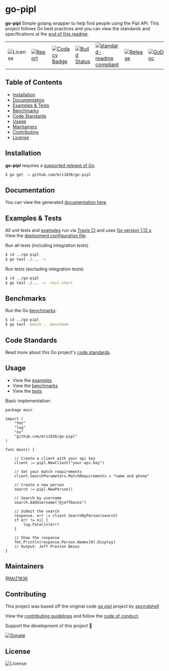 # go-pipl
**go-pipl** Simple golang wrapper to help find people using the Pipl API.  This project follows Go best practices and you can view the standards and specifications at the [end of this readme](https://github.com/mrz1836/go-pipl#adheres-to-effective-go-standards).

| | | | | | | |
|-|-|-|-|-|-|-|
| ![License](https://img.shields.io/github/license/mrz1836/go-pipl.svg?style=flat&p=1) | [![Report](https://goreportcard.com/badge/github.com/mrz1836/go-pipl?style=flat&p=1)](https://goreportcard.com/report/github.com/mrz1836/go-pipl)  | [![Codacy Badge](https://api.codacy.com/project/badge/Grade/01708ca3079e4933bafb3b39fe2aaa9d)](https://www.codacy.com/app/mrz1818/go-pipl?utm_source=github.com&amp;utm_medium=referral&amp;utm_content=mrz1836/go-pipl&amp;utm_campaign=Badge_Grade) |  [![Build Status](https://travis-ci.com/mrz1836/go-pipl.svg?branch=master)](https://travis-ci.com/mrz1836/go-pipl)   |  [![standard-readme compliant](https://img.shields.io/badge/standard--readme-OK-green.svg?style=flat)](https://github.com/RichardLitt/standard-readme) | [![Release](https://img.shields.io/github/release-pre/mrz1836/go-pipl.svg?style=flat)](https://github.com/mrz1836/go-pipl/releases) | [![GoDoc](https://godoc.org/github.com/mrz1836/go-pipl?status.svg&style=flat)](https://godoc.org/github.com/mrz1836/go-pipl) |

## Table of Contents
- [Installation](https://github.com/mrz1836/go-pipl#installation)
- [Documentation](https://github.com/mrz1836/go-pipl#documentation)
- [Examples & Tests](https://github.com/mrz1836/go-pipl#examples--tests)
- [Benchmarks](https://github.com/mrz1836/go-pipl#benchmarks)
- [Code Standards](https://github.com/mrz1836/go-pipl#code-standards)
- [Usage](https://github.com/mrz1836/go-pipl#usage)
- [Maintainers](https://github.com/mrz1836/go-pipl#maintainers)
- [Contributing](https://github.com/mrz1836/go-pipl#contributing)
- [License](https://github.com/mrz1836/go-pipl#license)

## Installation

**go-pipl** requires a [supported release of Go](https://golang.org/doc/devel/release.html#policy).
```bash
$ go get -u github.com/mrz1836/go-pipl
```

## Documentation
You can view the generated [documentation here](https://godoc.org/github.com/mrz1836/go-pipl).

## Examples & Tests
All unit tests and [examples](pipl_test.go) run via [Travis CI](https://travis-ci.com/mrz1836/go-pipl) and uses [Go version 1.12.x](https://golang.org/doc/go1.12). View the [deployment configuration file](.travis.yml).

Run all tests (including integration tests)
```bash
$ cd ../go-pipl
$ go test ./... -v
```

Run tests (excluding integration tests)
```bash
$ cd ../go-pipl
$ go test ./... -v -test.short
```

## Benchmarks
Run the Go [benchmarks](https://github.com/mrz1836/go-pipl/blob/master/pipl_test.go):
```bash
$ cd ../go-pipl
$ go test -bench . -benchmem
```

## Code Standards
Read more about this Go project's [code standards](https://github.com/mrz1836/go-pipl/blob/master/CODE_STANDARDS.md).

## Usage
- View the [examples](https://github.com/mrz1836/go-pipl/blob/master/pipl_test.go)
- View the [benchmarks](https://github.com/mrz1836/go-pipl/blob/master/pipl_test.go)
- View the [tests](https://github.com/mrz1836/go-pipl/blob/master/pipl_test.go)

Basic implementation:
```golang
package main

import (
	"fmt"
	"log"
	"os"
	"github.com/mrz1836/go-pipl"
)

func main() {

    // Create a client with your api key
    client := pipl.NewClient("your-api-key")

    // Set your match requirements
    client.SearchParameters.MatchRequirements = "name and phone"

    // Create a new person
    search := pipl.NewPerson()

    // Search by username
    search.AddUsername("@jeffbezos")

    // Submit the search
    response, err := client.SearchByPerson(search)
    if err != nil {
        log.Fatalln(err)
    }

    // Show the response
    fmt.Println(response.Person.Names[0].Display)
    // Output: Jeff Preston Bezos
}
```

## Maintainers

[@MrZ1836](https://github.com/mrz1836)

## Contributing

This project was based off the original code [go pipl](https://github.com/xpcmdshell/pipl) project by [xpcmdshell](https://github.com/xpcmdshell)

View the [contributing guidelines](https://github.com/mrz1836/go-pipl/blob/master/CONTRIBUTING.md) and follow the [code of conduct](https://github.com/mrz1836/go-pipl/blob/master/CODE_OF_CONDUCT.md).

Support the development of this project 🙏

[![Donate](https://img.shields.io/badge/donate-bitcoin-brightgreen.svg)](https://mrz1818.com/?tab=tips&af=go-pipl)

## License

![License](https://img.shields.io/github/license/mrz1836/go-pipl.svg?style=flat&p=1)
